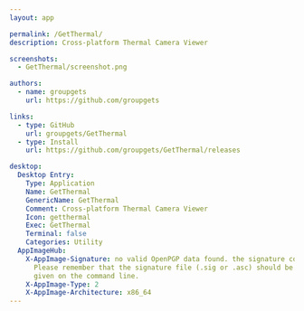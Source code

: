 ```yaml
---
layout: app

permalink: /GetThermal/
description: Cross-platform Thermal Camera Viewer

screenshots:
  - GetThermal/screenshot.png

authors:
  - name: groupgets
    url: https://github.com/groupgets

links:
  - type: GitHub
    url: groupgets/GetThermal
  - type: Install
    url: https://github.com/groupgets/GetThermal/releases

desktop:
  Desktop Entry:
    Type: Application
    Name: GetThermal
    GenericName: GetThermal
    Comment: Cross-platform Thermal Camera Viewer
    Icon: getthermal
    Exec: GetThermal
    Terminal: false
    Categories: Utility
  AppImageHub:
    X-AppImage-Signature: no valid OpenPGP data found. the signature could not be verified.
      Please remember that the signature file (.sig or .asc) should be the first file
      given on the command line.
    X-AppImage-Type: 2
    X-AppImage-Architecture: x86_64
---
```

